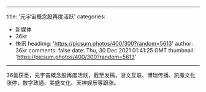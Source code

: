 
---
title: '元宇宙概念股再度活跃'
categories: 
 - 新媒体
 - 36kr
 - 快讯
headimg: 'https://picsum.photos/400/300?random=5613'
author: 36kr
comments: false
date: Thu, 30 Dec 2021 01:41:25 GMT
thumbnail: 'https://picsum.photos/400/300?random=5613'
---

<div>   
36氪获悉，元宇宙概念股再度活跃，截至发稿，浙文互联、博瑞传播、凯撒文化涨停，数字政通、美盛文化、天神娱乐等跟涨。  
</div>
            